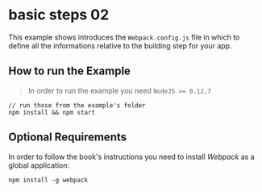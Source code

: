# basic steps 02

This example shows introduces the `Webpack.config.js` file in which to define all the informations relative to the building step for your app.


## How to run the Example

> In order to run the example you need `NodeJS >= 0.12.7`

	// run those from the example's folder
	npm install && npm start
	
	
## Optional Requirements

In order to follow the book's instructions you need to install _Webpack_ as a global application:

	npm install -g webpack
	